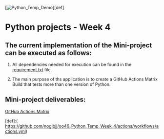 [![Python_Temp_Demo](https://github.com/nogibjj/oo46_Python_Temp_Week_4/actions/workflows/actions.yml/badge.svg)][def]

# Python projects - Week 4

## The current implementation of the Mini-project can be executed as follows:

1. All dependencies needed for execution can be found in the [requirement.txt](https://github.com/nogibjj/oo46_Python_Temp_Week_4/blob/main/requirements.txt) file.

2. The main purpose of ths application is to create a GitHub Actions Matrix Build that tests more than one version of Python.

## Mini-project deliverables:

[GitHub Actions Matrix](workflow.png)

[def]:( https://github.com/nogibjj/oo46_Python_Temp_Week_4/actions/workflows/actions.yml)
